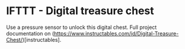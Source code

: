 # IFTTT - Digital treasure chest

Use a pressure sensor to unlock this digital chest. Full project documentation on (https://www.instructables.com/id/Digital-Treasure-Chest/)[instructables].
